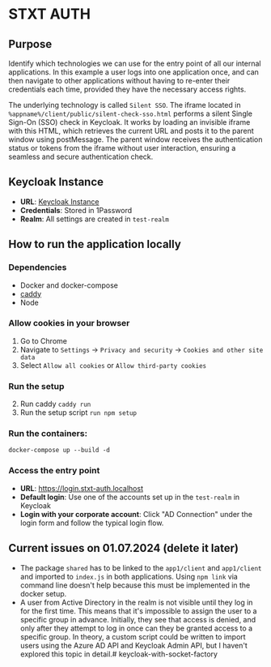 # STXT AUTH

## Purpose

Identify which technologies we can use for the entry point of all our internal applications. In this example a user logs into one application once, and can then navigate to other applications without having to re-enter their credentials each time, provided they have the necessary access rights.

The underlying technology is called `Silent SSO`.
The iframe located in `%appname%/client/public/silent-check-sso.html` performs a silent Single Sign-On (SSO) check in Keycloak. It works by loading an invisible iframe with this HTML, which retrieves the current URL and posts it to the parent window using postMessage. The parent window receives the authentication status or tokens from the iframe without user interaction, ensuring a seamless and secure authentication check.

## Keycloak Instance

- **URL**: [Keycloak Instance](https://keycloak-dev.as.swisstxt.ch/)
- **Credentials**: Stored in 1Password
- **Realm**: All settings are created in `test-realm`

## How to run the application locally

### Dependencies
- Docker and docker-compose
- [caddy](https://caddyserver.com/docs/install)
- Node

### Allow cookies in your browser
1. Go to Chrome
2. Navigate to `Settings` -> `Privacy and security` -> `Cookies and other site data`
3. Select `Allow all cookies` or `Allow third-party cookies`

### Run the setup
2. Run caddy `caddy run`
3. Run the setup script `run npm setup`

###  Run the containers:
```
docker-compose up --build -d
```
### Access the entry point
- **URL**: https://login.stxt-auth.localhost
- **Default login**: Use one of the accounts set up in the `test-realm` in Keycloak
- **Login with your corporate account**: Click "AD Connection" under the login form and follow the typical login flow.


## Current issues on 01.07.2024 (delete it later)
- The package `shared` has to be linked to the `app1/client` and `app1/client` and imported to `index.js` in both applications.
  Using `npm link` via command line doesn't help because this must be implemented in the docker setup.
- A user from Active Directory in the realm is not visible until they log in for the first time. This means that it's impossible to assign the user to a specific group in advance. Initially, they see that access is denied, and only after they attempt to log in once can they be granted access to a specific group. In theory, a custom script could be written to import users using the Azure AD API and Keycloak Admin API, but I haven't explored this topic in detail.# keycloak-with-socket-factory
